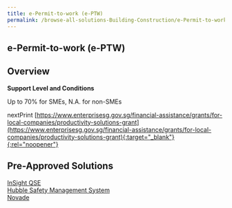 ```yaml
---
title: e-Permit-to-work (e-PTW)
permalink: /browse-all-solutions-Building-Construction/e-Permit-to-work--e-PTW-
---
```


## e-Permit-to-work (e-PTW)
## Overview

**Support Level and Conditions**

Up to 70% for SMEs, N.A. for non-SMEs

nextPrint
[https://www.enterprisesg.gov.sg/financial-assistance/grants/for-local-companies/productivity-solutions-grant](https://www.enterprisesg.gov.sg/financial-assistance/grants/for-local-companies/productivity-solutions-grant){:target="_blank"}{:rel="noopener"}

## Pre-Approved Solutions

<a href='/productivity-solutions-grant/solutionrepo/solution274' target='_blank'>InSight QSE</a><br>
<a href='/productivity-solutions-grant/solutionrepo/solution459' target='_blank'>Hubble Safety Management System</a><br>
<a href='/productivity-solutions-grant/solutionrepo/solution1152' target='_blank'>Novade</a><br>
